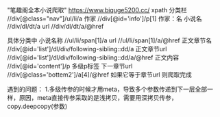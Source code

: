 "笔趣阁全本小说爬取"
https://www.biquge5200.cc/
xpath 分类栏 //div[@class="nav"]/ul/li/a
作家  //div[@id='info']/p[1]  作家：名
小说名  //div/dl/dt/a
url //div/dl/dt/a/@href

具体分类中 小说名称 //ul/li/span[1]/a
url //ul/li/span[1]/a/@href
正文章节名 //div[@id='list']/dl/div/following-sibling::dd/a
正文章节url  //div[@id='list']/dl/div/following-sibling::dd/a/@href
正文内容 //div[@id='content']/p   多级p标签
下一章节url   //div[@class='bottem2']/a[4]/@href  如果它等于章节url 则爬取完成


遇到的问题：
    1.多级传参的时候才用meta，导致多个参数传递到下一层全部一样，原因，meta直接传参采取的是浅拷贝，需要用深拷贝传参，copy.deepcopy(参数)
